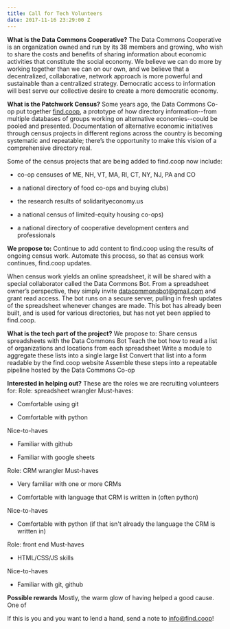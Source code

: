 ```yaml
---
title: Call for Tech Volunteers
date: 2017-11-16 23:29:00 Z
---
```


**What is the Data Commons Cooperative?**
The Data Commons Cooperative is an organization owned and run by its 38 members and growing, who wish to share the costs and benefits of sharing information about economic activities that constitute the social economy. We believe we can do more by working together than we can on our own, and we believe that a decentralized, collaborative, network approach is more powerful and sustainable than a centralized strategy. Democratic access to information will best serve our collective desire to create a more democratic economy.

**What is the Patchwork Census?**
Some years ago, the Data Commons Co-op put together [find.coop](http://find.coop), a prototype of how directory information--from multiple databases of groups working on alternative economies--could be pooled and presented. Documentation of alternative economic initiatives through census projects in different regions across the country is becoming systematic and repeatable; there’s the opportunity to make this vision of a comprehensive directory real.

Some of the census projects that are being added to find.coop now include:

* co-op censuses of ME, NH, VT, MA, RI, CT, NY, NJ, PA and CO

* a national directory of food co-ops and buying clubs)

* the research results of solidarityeconomy.us

* a national census of limited-equity housing co-ops)

* a national directory of cooperative development centers and professionals

**We propose to:**
Continue to add content to find.coop using the results of ongoing census work.
Automate this process, so that as census work continues, find.coop updates.

When census work yields an online spreadsheet, it will be shared with a special collaborator called the Data Commons Bot. From a spreadsheet owner’s perspective, they simply invite datacommonsbot@gmail.com and grant read access. The bot runs on a secure server, pulling in fresh updates of the spreadsheet whenever changes are made. This bot has already been built, and is used for various directories, but has not yet been applied to find.coop.

**What is the tech part of the project?**
We propose to:
Share census spreadsheets with the Data Commons Bot
Teach the bot how to read a list of organizations and locations from each spreadsheet
Write a module to aggregate these lists into a single large list
Convert that list into a form readable by the find.coop website
Assemble these steps into a repeatable pipeline hosted by the Data Commons Co-op

**Interested in helping out?**
These are the roles we are recruiting volunteers for:
Role: spreadsheet wrangler
Must-haves:

* Comfortable using git

* Comfortable with python

Nice-to-haves

* Familiar with github

* Familiar with google sheets

Role: CRM wrangler
Must-haves

* Very familiar with one or more CRMs

* Comfortable with language that CRM is written in (often python)

Nice-to-haves

* Comfortable with python (if that isn't already the language the CRM is written in)

Role: front end
Must-haves

* HTML/CSS/JS skills

Nice-to-haves

* Familiar with git, github

**Possible rewards**
Mostly, the warm glow of having helped a good cause. One of

If this is you and you want to lend a hand, send a note to info@find.coop!